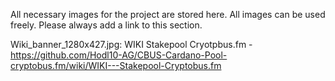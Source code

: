 All necessary images for the project are stored here. All images can be used freely. Please always add a link to this section. 

Wiki_banner_1280x427.jpg: WIKI Stakepool Cryotpbus.fm - https://github.com/Hodl10-AG/CBUS-Cardano-Pool-cryptobus.fm/wiki/WIKI---Stakepool-Cryptobus.fm
